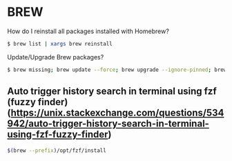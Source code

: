 # BREW

How do I reinstall all packages installed with Homebrew?
```sh
$ brew list | xargs brew reinstall
```

Update/Upgrade Brew packages?
```sh
$ brew missing; brew update --force; brew upgrade --ignore-pinned; brew upgrade --cask; brew cleanup; brew doctor
```

## Auto trigger history search in terminal using fzf (fuzzy finder) (https://unix.stackexchange.com/questions/534942/auto-trigger-history-search-in-terminal-using-fzf-fuzzy-finder)

```sh
$(brew --prefix)/opt/fzf/install
```

